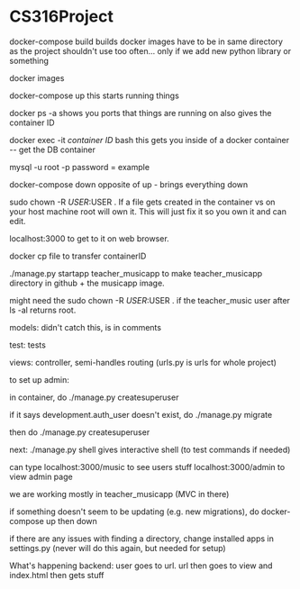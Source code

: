 # CS316Project

docker-compose build
  builds docker images
  have to be in same directory as the project
  shouldn't use too often... only if we add new python library or something
  
docker images

docker-compose up
  this starts running things
  
docker ps -a
  shows you ports that things are running on
  also gives the container ID
  
docker exec -it *container ID* bash 
  this gets you inside of a docker container -- get the DB container
  
  mysql -u root -p
    password = example
    
docker-compose down 
  opposite of up - brings everything down

sudo chown -R $USER:$USER .
  If a file gets created in the container vs on your host machine root will own it. This will just fix it so you own it and can edit.

localhost:3000 to get to it on web browser.

docker cp file to transfer containerID 

./manage.py startapp teacher_musicapp to make teacher_musicapp directory in github + the musicapp image. 

might need the sudo chown -R $USER:$USER . if the teacher_music user after ls -al returns root.

models: didn't catch this, is in comments

test: tests

views: controller, semi-handles routing (urls.py is urls for whole project)

to set up admin:

in container, do ./manage.py createsuperuser

if it says development.auth_user doesn't exist, do ./manage.py migrate

then do ./manage.py createsuperuser 

next:
./manage.py shell gives interactive shell (to test commands if needed)

can type localhost:3000/music to see users stuff
localhost:3000/admin to view admin page

we are working mostly in teacher_musicapp (MVC in there)

if something doesn't seem to be updating (e.g. new migrations), do docker-compose up then down

if there are any issues with finding a directory, change installed apps in settings.py (never will do this again, but needed for setup)

What's happening backend: user goes to url. url then goes to view and index.html then gets stuff
